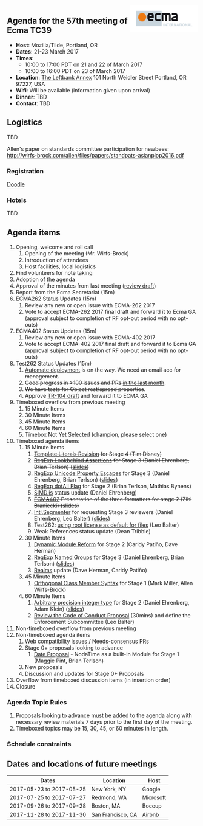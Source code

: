 <img src="../images/Ecma_RVB-003.jpg" align="right" height="70" alt="" />

## Agenda for the 57th meeting of Ecma TC39

- **Host**: Mozilla/Tilde, Portland, OR
- **Dates**: 21-23 March 2017
- **Times**:
  - 10:00 to 17:00 PDT on 21 and 22 of March 2017
  - 10:00 to 16:00 PDT on 23 of March 2017
- **Location**:
  [The Leftbank Annex](https://www.google.com/maps/place/The+Leftbank+Annex/@45.5343415,-122.6682238,19z/data=!4m13!1m7!3m6!1s0x5495a7526c875c11:0xc434f6b0aee61e62!2sN+Vancouver+Ave+%26+N+Weidler+St,+Portland,+OR+97227!3b1!8m2!3d45.5343697!4d-122.6677571!3m4!1s0x0:0x20b667b4631fbad2!8m2!3d45.5345825!4d-122.6674142)
  101 North Weidler Street
  Portland, OR 97227, USA
- **Wifi**: Will be available (information given upon arrival)
- **Dinner**:
  TBD
- **Contact**:
  TBD

## Logistics

TBD

Allen's paper on standards committee participation for newbees: http://wirfs-brock.com/allen/files/papers/standpats-asianplop2016.pdf

### Registration

[Doodle](https://ecma-international.doodle.com/poll/i7w9xuer872kdc9z)

### Hotels

TBD

## Agenda items

1. Opening, welcome and roll call
    1. Opening of the meeting (Mr. Wirfs-Brock)
    1. Introduction of attendees
    1. Host facilities, local logistics
1. Find volunteers for note taking
1. Adoption of the agenda
1. Approval of the minutes from last meeting ([review draft](https://github.com/tc39/agendas/blob/master/2017/tc39-2017-003.pdf))
1. Report from the Ecma Secretariat (15m)
1. ECMA262 Status Updates (15m)
    1. Review any new or open issue with ECMA-262 2017
    1. Vote to accept ECMA-262 2017 final draft and forward it to Ecma GA (approval subject to completion of RF opt-out period with no opt-outs)
1. ECMA402 Status Updates (15m)
    1. Review any new or open issue with ECMA-402 2017
    1. Vote to accept ECMA-402 2017 final draft and forward it to Ecma GA (approval subject to completion of RF opt-out period with no opt-outs)
1. Test262 Status Updates (15m)
    1. ~~[Automate deployment](https://github.com/tc39/test262/pull/546) is on the way. We need an email acc for management~~.
    1. ~~Good progress in >100 issues and PRs [in the last month](https://github.com/tc39/test262/pulse/monthly)~~.
    1. ~~We have tests for Object rest/spread properties~~.
    1. Approve [TR-104 draft](https://github.com/tc39/test262/blob/master/Draft%20TR%20ECMA-104%202nd%20edition.doc) and forward it to ECMA GA
1. Timeboxed overflow from previous meeting
    1. 15 Minute Items
    1. 30 Minute Items
    1. 45 Minute Items
    1. 60 Minute Items
    1. Timebox Not Yet Selected (champion, please select one)
1. Timeboxed agenda items
    1. 15 Minute Items
        1. ~~[Template Literals Revision](https://github.com/tc39/proposal-template-literal-revision) for Stage 4 (Tim Disney)~~
        1. ~~[RegExp Lookbehind Assertions](https://github.com/tc39/proposal-regexp-lookbehind) for Stage 3 (Daniel Ehrenberg, Brian Terlson) ([slides](https://docs.google.com/presentation/d/1jOwKkqQGfRsPH6X9jWNqwMvRB9MbxWJ3NgD_s9jGyRk/edit))~~
        1. [RegExp Unicode Property Escapes](https://github.com/tc39/proposal-regexp-unicode-property-escapes) for Stage 3 (Daniel Ehrenberg, Brian Terlson) ([slides](https://docs.google.com/presentation/d/1x1iLPYM6HxWoy4rPNK2oL1sFxAzowX0fMIdaSm9WmdA/edit))
        1. [RegExp dotAll Flag](https://github.com/mathiasbynens/es-regexp-dotall-flag) for Stage 2 (Brian Terlson, Mathias Bynens)
        1. [SIMD.js](https://github.com/tc39/ecmascript_simd/) status update (Daniel Ehrenberg)
        1. ~~[ECMA402](https://github.com/tc39/ecma402/) Presentation of the three formatters for stage 2 (Zibi Braniecki) ([slides](https://docs.google.com/presentation/d/1ddnQB8oUYyv7qtsmRFgcsScAI4uHTj8z9z_cPJxlOe4/edit))~~
        1. [Intl.Segmenter](https://github.com/tc39/proposal-intl-segmenter) for requesting Stage 3 reviewers (Daniel Ehrenberg, Leo Balter) ([slides](https://docs.google.com/presentation/d/1BnVToKOybjLh7IPa6k1i1ruLysFDKIVgo5heU1qb7CM/edit))
        1. Test262: [using root license as default for files](https://github.com/tc39/test262/pull/851) (Leo Balter)
        1. Weak References status update (Dean Tribble)
    1. 30 Minute Items
        1. [Dynamic Module Reform](https://github.com/caridy/proposal-dynamic-modules) for Stage 2 (Caridy Patiño, Dave Herman)
        1. [RegExp Named Groups](https://github.com/tc39/proposal-regexp-named-groups) for Stage 3 (Daniel Ehrenberg, Brian Terlson) ([slides](https://docs.google.com/presentation/d/1EbtgJu3BOT5SG2e5Wsc1ESWa6BLgG-0sZUtSKD5rf10/edit))
        1. [Realms](https://github.com/tc39/proposal-realms/) update (Dave Herman, Caridy Patiño)
    1. 45 Minute Items
        1. [Orthogonal Class Member Syntax](https://github.com/erights/Orthogonal-Classes) for Stage 1 (Mark Miller, Allen Wirfs-Brock)
    1. 60 Minute Items
        1. [Arbitrary precision integer type](https://github.com/littledan/proposal-bigint) for Stage 2 (Daniel Ehrenberg, Adam Klein) ([slides](https://docs.google.com/presentation/d/1lKscD8d_i1mz1w_puWJKW4LCyQLgrb0CySHVukohkLE/edit#slide=id.g1c4f05590f_0_115))
        1. [Review the Code of Conduct Proposal](https://github.com/tc39/code-of-conduct-proposal) (30mins) and define the Enforcement Subcommittee (Leo Balter)
1. Non-timeboxed overflow from previous meeting
1. Non-timeboxed agenda items
    1. Web compatibility issues / Needs-consensus PRs
    1. Stage 0+ proposals looking to advance
        1. [Date Proposal](https://github.com/maggiepint/proposal-temporal) - NodaTime as a built-in Module for Stage 1 (Maggie Pint, Brian Terlson)
    1. New proposals
    1. Discussion and updates for Stage 0+ Proposals
1. Overflow from timeboxed discussion items (in insertion order)
1. Closure

### Agenda Topic Rules

1. Proposals looking to advance must be added to the agenda along with necessary review materials 7 days prior to the first day of the meeting.
1. Timeboxed topics may be 15, 30, 45, or 60 minutes in length.

### Schedule constraints

## Dates and locations of future meetings

| Dates                    | Location          | Host       |
|--------------------------|-------------------|------------|
| 2017-05-23 to 2017-05-25 | New York, NY      | Google     |
| 2017-07-25 to 2017-07-27 | Redmond, WA       | Microsoft  |
| 2017-09-26 to 2017-09-28 | Boston, MA        | Bocoup     |
| 2017-11-28 to 2017-11-30 | San Francisco, CA | Airbnb     |


